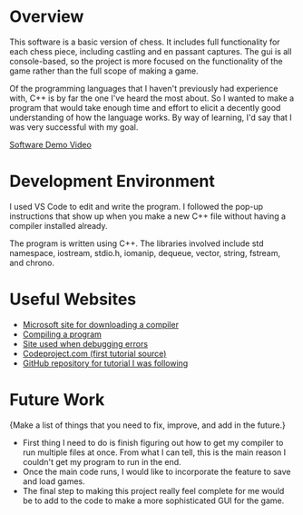 # Overview

This software is a basic version of chess. It includes full functionality for each chess piece, including castling and en passant captures. The gui is all console-based, so the project is more focused on the functionality of the game rather than the full scope of making a game.

Of the programming languages that I haven't previously had experience with, C++ is by far the one I've heard the most about. So I wanted to make a program that would take enough time and effort to elicit a decently good understanding of how the language works. By way of learning, I'd say that I was very successful with my goal.

[Software Demo Video](http://youtube.link.goes.here)

# Development Environment

I used VS Code to edit and write the program. I followed the pop-up instructions that show up when you make a new C++ file without having a compiler installed already.

The program is written using C++. The libraries involved include std namespace, iostream, stdio.h, iomanip, dequeue, vector, string, fstream, and chrono.

# Useful Websites

- [Microsoft site for downloading a compiler](https://visualstudio.microsoft.com/downloads/#build-tools-for-visual-studio-2022)
- [Compiling a program](https://code.visualstudio.com/docs/cpp/config-msvc)
- [Site used when debugging errors](https://learn.microsoft.com/en-us/cpp/error-messages/tool-errors/linker-tools-error-lnk2019?view=msvc-170)
- [Codeproject.com (first tutorial source)](https://www.codeproject.com/Articles/1214018/Chess-Console-Game-in-Cplusplus)
- [GitHub repository for tutorial I was following](https://github.com/jeromevonk/chess_console/blob/master/source/main.cpp)

# Future Work

{Make a list of things that you need to fix, improve, and add in the future.}

- First thing I need to do is finish figuring out how to get my compiler to run multiple files at once. From what I can tell, this is the main reason I couldn't get my program to run in the end.
- Once the main code runs, I would like to incorporate the feature to save and load games.
- The final step to making this project really feel complete for me would be to add to the code to make a more sophisticated GUI for the game.